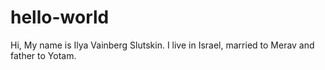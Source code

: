 # hello-world
Hi,
My name is Ilya Vainberg Slutskin. I live in Israel, married to Merav and father to Yotam.
